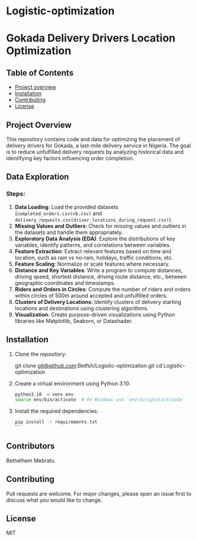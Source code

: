 # Logistic-optimization

# Gokada Delivery Drivers Location Optimization

## Table of Contents
- [Project overview](#introduction)
- [Installation](#installation)
- [Contributing](#contributing)
- [License](#license)

## Project Overview

This repository contains code and data for optimizing the placement of delivery drivers for Gokada, a last-mile delivery service in Nigeria. The goal is to reduce unfulfilled delivery requests by analyzing historical data and identifying key factors influencing order completion.

## Data Exploration

### Steps:

1. **Data Loading**: Load the provided datasets (`completed_orders.csv(nb.csv)` and `delivery_requests.csv(driver_locations_during_request.csv)`).
2. **Missing Values and Outliers**: Check for missing values and outliers in the datasets and handle them appropriately.
3. **Exploratory Data Analysis (EDA)**: Explore the distributions of key variables, identify patterns, and correlations between variables.
4. **Feature Extraction**: Extract relevant features based on time and location, such as rain vs no-rain, holidays, traffic conditions, etc.
5. **Feature Scaling**: Normalize or scale features where necessary.
6. **Distance and Key Variables**: Write a program to compute distances, driving speed, shortest distance, driving route distance, etc., between geographic coordinates and timestamps.
7. **Riders and Orders in Circles**: Compute the number of riders and orders within circles of 500m around accepted and unfulfilled orders.
8. **Clusters of Delivery Locations**: Identify clusters of delivery starting locations and destinations using clustering algorithms.
9. **Visualization**: Create purpose-driven visualizations using Python libraries like Matplotlib, Seaborn, or Datashader.

## Installation

1. Clone the repository:

    git clone git@github.com:Betfsh/Logistic-optimization.git
    cd Logistic-optimization

2. Create a virtual environment using Python 3.10:
    ```bash
    python3.10 -m venv env
    source env/bin/activate  # On Windows use `env\Scripts\activate`
    ```

3. Install the required dependencies:
    ```bash
    pip install -r requirements.txt
    ``

## Contributors
Bethelhem Mebratu

## Contributing
Pull requests are welcome. For major changes, please open an issue first to discuss what you would like to change.

## License
MIT